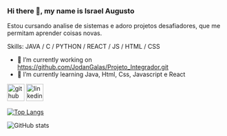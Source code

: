 ### Hi there 👋, my name is Israel Augusto

Estou cursando analise de sistemas e adoro projetos desafiadores, que me permitam aprender coisas novas.

Skills: JAVA / C / PYTHON / REACT / JS / HTML / CSS

- 🔭 I’m currently working on https://github.com/JodanGalas/Projeto_Integrador.git
- 🌱 I’m currently learning Java, Html, Css, Javascript e React  


[<img src='https://cdn.jsdelivr.net/npm/simple-icons@3.0.1/icons/github.svg' alt='github' height='40'>](https://github.com/IsraelAugusto0110)  [<img src='https://cdn.jsdelivr.net/npm/simple-icons@3.0.1/icons/linkedin.svg' alt='linkedin' height='40'>](https://www.linkedin.com/in/israel-augusto-santos-4651b7197/)  

[![Top Langs](https://github-readme-stats.vercel.app/api/top-langs/?username=IsraelAugusto0110)](https://github.com/anuraghazra/github-readme-stats)

![GitHub stats](https://github-readme-stats.vercel.app/api?username=IsraelAugusto0110&show_icons=true)  

